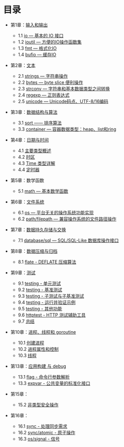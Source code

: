 # 目录
- 第1章：[输入和输出](chapter01/01.0.md)
	- 1.1 [io — 基本的 IO 接口](chapter01/01.1.md)
	- 1.2 [ioutil — 方便的IO操作函数集](chapter01/01.2.md)
  - 1.3 [fmt — 格式化IO](chapter01/01.3.md)
  - 1.4 [ bufio — 缓存IO](chapter01/01.4.md)
- 第2章：[文本](chapter02/02.0.md)
	- 2.1 [strings — 字符串操作](chapter02/02.1.md)
	- 2.2 [ bytes — byte slice 便利操作](chapter02/02.2.md)
	- 2.3 [strconv — 字符串和基本数据类型之间转换](chapter02/02.3.md)
	- 2.4 [regexp — 正则表达式](chapter02/02.4.md)
	- 2.5 [unicode — Unicode码点、UTF-8/16编码](chapter02/02.5.md)
- 第3章：[数据结构与算法](chapter03/03.0.md)
	- 3.1 [sort —— 排序算法](chapter03/03.1.md)
	- 3.3 [container — 容器数据类型：heap、list和ring](chapter03/03.3.md)
- 第4章：[日期与时间](chapter04/04.0.md)
	- 4.1 [主要类型概述](chapter04/04.1.md)
	- 4.2 [时区](chapter04/04.2.md)
	- 4.3 [Time 类型详解](chapter04/04.3.md)
	- 4.4 [定时器](chapter04/04.4.md)
- 第5章：数学函数
	- 5.1 [math — 基本数学函数](chapter05/05.1.md)
- 第6章：[文件系统](chapter06/06.0.md)
	- 6.1 [os — 平台无关的操作系统功能实现](chapter06/06.1.md)
	- 6.2 [path/filepath — 兼容操作系统的文件路径操作](chapter06/06.2.md)
- 第7章：[数据持久存储与交换](chapter07/07.0.md)
	- 7.1 [database/sql — SQL/SQL-Like 数据库操作接口](chapter07/07.1.md)
- 第8章：[数据压缩与归档](chapter08/08.0.md)
	- 8.1 [flate - DEFLATE 压缩算法](chapter08/08.1.md)
- 第9章：[测试](chapter09/09.0.md)
	- 9.1 [testing - 单元测试](chapter09/09.1.md)
	- 9.2 [testing - 基准测试](chapter09/09.2.md)
	- 9.3 [testing - 子测试与子基准测试](chapter09/09.3.md)
	- 9.4 [testing - 运行并验证示例](chapter09/09.4.md)
	- 9.5 [testing - 其他功能](chapter09/09.5.md)
	- 9.6 [httptest - HTTP 测试辅助工具](chapter09/09.6.md)
	- 9.7 [总结](chapter09/09.7.md)
- 第10章：[进程、线程和 goroutine](chapter10/10.0.md)
    - 10.1 [创建进程](chapter10/10.1.md)
    - 10.2 [进程属性和控制](chapter10/10.2.md)
    - 10.3 [线程](chapter10/10.3.md)
- 第13章：[应用构建 与 debug](chapter13/13.0.md)
    - 13.1 [flag - 命令行参数解析](chapter13/13.1.md)
    - 13.3 [expvar - 公共变量的标准化接口](chapter13/13.3.md)  
- 第15章：
    - 15.2 [非类型安全操作](chapter15/15.02.md)

- 第16章：
    - 16.1 [sync - 处理同步需求](chapter16/16.01.md)
    - 16.2 [sync/atomic - 原子操作](chapter16/16.02.md)
    - 16.3 [os/signal - 信号](chapter16/16.03.md)
   
